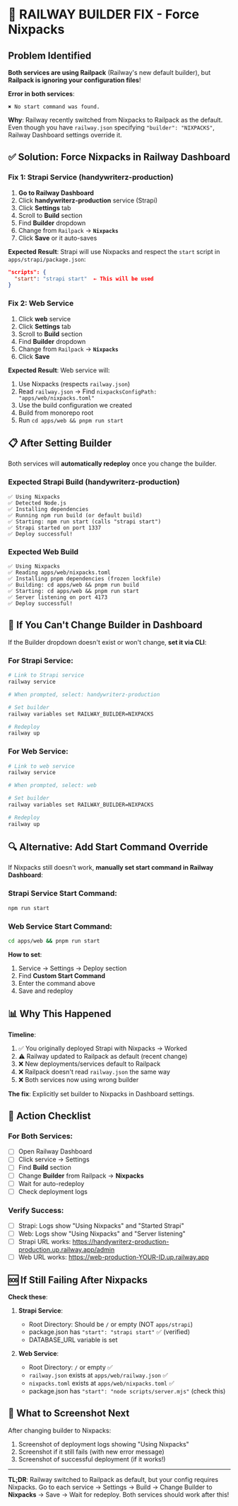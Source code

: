 # 🚨 RAILWAY BUILDER FIX - Force Nixpacks

## Problem Identified

**Both services are using Railpack** (Railway's new default builder), but **Railpack is ignoring your configuration files**!

**Error in both services**:
```
✖ No start command was found.
```

**Why**: Railway recently switched from Nixpacks to Railpack as the default. Even though you have `railway.json` specifying `"builder": "NIXPACKS"`, Railway Dashboard settings override it.

## ✅ Solution: Force Nixpacks in Railway Dashboard

### Fix 1: Strapi Service (handywriterz-production)

1. **Go to Railway Dashboard**
2. Click **handywriterz-production** service (Strapi)
3. Click **Settings** tab
4. Scroll to **Build** section
5. Find **Builder** dropdown
6. Change from `Railpack` → **`Nixpacks`**
7. Click **Save** or it auto-saves

**Expected Result**: Strapi will use Nixpacks and respect the `start` script in `apps/strapi/package.json`:
```json
"scripts": {
  "start": "strapi start"  ← This will be used
}
```

### Fix 2: Web Service

1. Click **web** service
2. Click **Settings** tab
3. Scroll to **Build** section
4. Find **Builder** dropdown
5. Change from `Railpack` → **`Nixpacks`**
6. Click **Save**

**Expected Result**: Web service will:
1. Use Nixpacks (respects `railway.json`)
2. Read `railway.json` → Find `nixpacksConfigPath: "apps/web/nixpacks.toml"`
3. Use the build configuration we created
4. Build from monorepo root
5. Run `cd apps/web && pnpm run start`

## 📋 After Setting Builder

Both services will **automatically redeploy** once you change the builder.

### Expected Strapi Build (handywriterz-production)
```
✅ Using Nixpacks
✅ Detected Node.js
✅ Installing dependencies
✅ Running npm run build (or default build)
✅ Starting: npm run start (calls "strapi start")
✅ Strapi started on port 1337
✅ Deploy successful!
```

### Expected Web Build
```
✅ Using Nixpacks
✅ Reading apps/web/nixpacks.toml
✅ Installing pnpm dependencies (frozen lockfile)
✅ Building: cd apps/web && pnpm run build
✅ Starting: cd apps/web && pnpm run start
✅ Server listening on port 4173
✅ Deploy successful!
```

## 🎯 If You Can't Change Builder in Dashboard

If the Builder dropdown doesn't exist or won't change, **set it via CLI**:

### For Strapi Service:
```bash
# Link to Strapi service
railway service

# When prompted, select: handywriterz-production

# Set builder
railway variables set RAILWAY_BUILDER=NIXPACKS

# Redeploy
railway up
```

### For Web Service:
```bash
# Link to web service
railway service

# When prompted, select: web

# Set builder
railway variables set RAILWAY_BUILDER=NIXPACKS

# Redeploy
railway up
```

## 🔍 Alternative: Add Start Command Override

If Nixpacks still doesn't work, **manually set start command in Railway Dashboard**:

### Strapi Service Start Command:
```bash
npm run start
```

### Web Service Start Command:
```bash
cd apps/web && pnpm run start
```

**How to set**:
1. Service → Settings → Deploy section
2. Find **Custom Start Command**
3. Enter the command above
4. Save and redeploy

## 📊 Why This Happened

**Timeline**:
1. ✅ You originally deployed Strapi with Nixpacks → Worked
2. ⚠️ Railway updated to Railpack as default (recent change)
3. ❌ New deployments/services default to Railpack
4. ❌ Railpack doesn't read `railway.json` the same way
5. ❌ Both services now using wrong builder

**The fix**: Explicitly set builder to Nixpacks in Dashboard settings.

## 🎯 Action Checklist

### For Both Services:
- [ ] Open Railway Dashboard
- [ ] Click service → Settings
- [ ] Find **Build** section
- [ ] Change **Builder** from Railpack → **Nixpacks**
- [ ] Wait for auto-redeploy
- [ ] Check deployment logs

### Verify Success:
- [ ] Strapi: Logs show "Using Nixpacks" and "Started Strapi"
- [ ] Web: Logs show "Using Nixpacks" and "Server listening"
- [ ] Strapi URL works: https://handywriterz-production-production.up.railway.app/admin
- [ ] Web URL works: https://web-production-YOUR-ID.up.railway.app

## 🆘 If Still Failing After Nixpacks

**Check these**:

1. **Strapi Service**:
   - Root Directory: Should be `/` or empty (NOT `apps/strapi`)
   - package.json has `"start": "strapi start"` ✅ (verified)
   - DATABASE_URL variable is set

2. **Web Service**:
   - Root Directory: `/` or empty ✅
   - `railway.json` exists at `apps/web/railway.json` ✅
   - `nixpacks.toml` exists at `apps/web/nixpacks.toml` ✅
   - package.json has `"start": "node scripts/server.mjs"` (check this)

## 📱 What to Screenshot Next

After changing builder to Nixpacks:
1. Screenshot of deployment logs showing "Using Nixpacks"
2. Screenshot if it still fails (with new error message)
3. Screenshot of successful deployment (if it works!)

---

**TL;DR**: Railway switched to Railpack as default, but your config requires Nixpacks. Go to each service → Settings → Build → Change Builder to **Nixpacks** → Save → Wait for redeploy. Both services should work after this!
